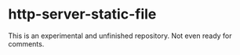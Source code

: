 http-server-static-file
=======================

This is an experimental and unfinished repository. Not even ready for comments.
